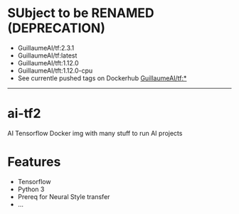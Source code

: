 # SUbject to be RENAMED  (DEPRECATION)

* GuillaumeAI/tf:2.3.1
* GuillaumeAI/tf:latest
* GuillaumeAI/tft:1.12.0
* GuillaumeAI/tft:1.12.0-cpu
* See currentle pushed tags on Dockerhub  [GuillaumeAI/tf:*](https://hub.docker.com/repository/docker/guillaumeai/tf/general)

----

# ai-tf2
AI Tensorflow Docker img with many stuff to run AI projects


# Features

* Tensorflow
* Python 3
* Prereq for Neural Style transfer
* ...
